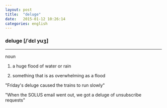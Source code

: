 ```yaml
---
layout: post
title:  "deluge"
date:   2015-01-12 10:26:14 
categories: english
---
```

### deluge [/ˈdɛl yuʒ]
-----------
noun

1. a huge flood of water or rain

2. something that is as overwhelming as a flood

"Friday's deluge caused the trains to run slowly"

"When the SOLUS email went out, we got a deluge of unsubscribe requests"